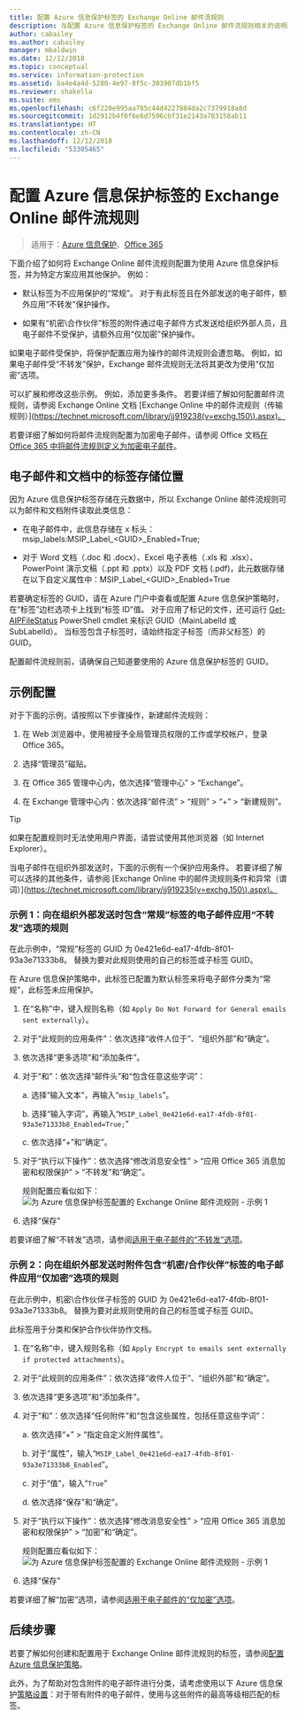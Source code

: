 ```yaml
---
title: 配置 Azure 信息保护标签的 Exchange Online 邮件流规则
description: 与配置 Azure 信息保护标签的 Exchange Online 邮件流规则相关的说明和示例。
author: cabailey
ms.author: cabailey
manager: mbaldwin
ms.date: 12/12/2018
ms.topic: conceptual
ms.service: information-protection
ms.assetid: ba4e4a4d-5280-4e97-8f5c-303907db1bf5
ms.reviewer: shakella
ms.suite: ems
ms.openlocfilehash: c6f220e995aa785c44d4227884da2c7379918a8d
ms.sourcegitcommit: 1d2912b4f0f6e8d7596cbf31e2143a783158ab11
ms.translationtype: HT
ms.contentlocale: zh-CN
ms.lasthandoff: 12/12/2018
ms.locfileid: "53305465"
---
```

# <a name="configuring-exchange-online-mail-flow-rules-for-azure-information-protection-labels"></a>配置 Azure 信息保护标签的 Exchange Online 邮件流规则

>适用于：[Azure 信息保护](https://azure.microsoft.com/pricing/details/information-protection)、[Office 365](https://download.microsoft.com/download/E/C/F/ECF42E71-4EC0-48FF-AA00-577AC14D5B5C/Azure_Information_Protection_licensing_datasheet_EN-US.pdf)

下面介绍了如何将 Exchange Online 邮件流规则配置为使用 Azure 信息保护标签，并为特定方案应用其他保护。 例如：

- 默认标签为不应用保护的“常规”。 对于有此标签且在外部发送的电子邮件，额外应用“不转发”保护操作。

- 如果有“机密\合作伙伴”标签的附件通过电子邮件方式发送给组织外部人员，且电子邮件不受保护，请额外应用“仅加密”保护操作。

如果电子邮件受保护，将保护配置应用为操作的邮件流规则会遭忽略。 例如，如果电子邮件受“不转发”保护，Exchange 邮件流规则无法将其更改为使用“仅加密”选项。  

可以扩展和修改这些示例。 例如，添加更多条件。 若要详细了解如何配置邮件流规则，请参阅 Exchange Online 文档 [Exchange Online 中的邮件流规则（传输规则）](https://technet.microsoft.com/library/jj919238(v=exchg.150\).aspx)。

若要详细了解如何将邮件流规则配置为加密电子邮件，请参阅 Office 文档[在 Office 365 中将邮件流规则定义为加密电子邮件](https://support.office.com/article/define-mail-flow-rules-to-encrypt-email-messages-in-office-365-9b7daf19-d5f2-415b-bc43-a0f5f4a585e8)。 

## <a name="where-labels-are-stored-in-emails-and-documents"></a>电子邮件和文档中的标签存储位置

因为 Azure 信息保护标签存储在元数据中，所以 Exchange Online 邮件流规则可以为邮件和文档附件读取此类信息：

- 在电子邮件中，此信息存储在 x 标头：msip_labels:MSIP_Label_\<GUID>_Enabled=True; 

- 对于 Word 文档（.doc 和 .docx）、Excel 电子表格（.xls 和 .xlsx）、PowerPoint 演示文稿（.ppt 和 .pptx）以及 PDF 文档 (.pdf)，此元数据存储在以下自定义属性中：MSIP_Label_\<GUID>_Enabled=True  

若要确定标签的 GUID，请在 Azure 门户中查看或配置 Azure 信息保护策略时，在“标签”边栏选项卡上找到“标签 ID”值。 对于应用了标记的文件，还可运行 [Get-AIPFileStatus](/powershell/module/azureinformationprotection/get-aipfilestatus) PowerShell cmdlet 来标识 GUID（MainLabelId 或 SubLabelId）。 当标签包含子标签时，请始终指定子标签（而非父标签）的 GUID。

配置邮件流规则前，请确保自己知道要使用的 Azure 信息保护标签的 GUID。

## <a name="example-configurations"></a>示例配置

对于下面的示例，请按照以下步骤操作，新建邮件流规则：

1. 在 Web 浏览器中，使用被授予全局管理员权限的工作或学校帐户，登录 Office 365。 

2. 选择“管理员”磁贴。

3. 在 Office 365 管理中心内，依次选择“管理中心” > “Exchange”。

4. 在 Exchange 管理中心内：依次选择“邮件流” > “规则” > “+” > “新建规则”。 

> [!TIP]
> 如果在配置规则时无法使用用户界面，请尝试使用其他浏览器（如 Internet Explorer）。

当电子邮件在组织外部发送时，下面的示例有一个保护应用条件。 若要详细了解可以选择的其他条件，请参阅 [Exchange Online 中的邮件流规则条件和异常（谓词）](https://technet.microsoft.com/library/jj919235(v=exchg.150\).aspx)。


### <a name="example-1-rule-that-applies-the-do-not-forward-option-to-emails-that-are-labeled-general-when-they-are-sent-outside-the-organization"></a>示例 1：向在组织外部发送时包含“常规”标签的电子邮件应用“不转发”选项的规则

在此示例中，“常规”标签的 GUID 为 0e421e6d-ea17-4fdb-8f01-93a3e71333b8。 替换为要对此规则使用的自己的标签或子标签 GUID。 

在 Azure 信息保护策略中，此标签已配置为默认标签来将电子邮件分类为“常规”，此标签未应用保护。 

1. 在“名称”中，键入规则名称（如 `Apply Do Not Forward for General emails sent externally`）。
 
2. 对于“此规则的应用条件”：依次选择“收件人位于”、“组织外部”和“确定”。

3. 依次选择“更多选项”和“添加条件”。
 
4. 对于“和”：依次选择“邮件头”和“包含任意这些字词”：
     
    a. 选择“输入文本”，再输入“`msip_labels`”。
     
    b. 选择“输入字词”，再输入“`MSIP_Label_0e421e6d-ea17-4fdb-8f01-93a3e71333b8_Enabled=True;`”
    
    c. 依次选择“+”和“确定”。

5. 对于“执行以下操作”：依次选择“修改消息安全性” > “应用 Office 365 消息加密和权限保护” > “不转发”和“确定”。
    
    规则配置应看似如下：![为 Azure 信息保护标签配置的 Exchange Online 邮件流规则 - 示例 1](./media/aip-exo-rule-ex1.png)

7. 选择“保存” 

若要详细了解“不转发”选项，请参阅[适用于电子邮件的“不转发”选项](configure-usage-rights.md#do-not-forward-option-for-emails)。

### <a name="example-2-rule-that-applies-the-encrypt-only-option-to-emails-when-they-have-attachments-that-are-labeled-confidential--partners-and-these-emails-are-sent-outside-the-organization"></a>示例 2：向在组织外部发送时附件包含“机密/合作伙伴”标签的电子邮件应用“仅加密”选项的规则

在此示例中，机密\合作伙伴子标签的 GUID 为 0e421e6d-ea17-4fdb-8f01-93a3e71333b8。 替换为要对此规则使用的自己的标签或子标签 GUID。 

此标签用于分类和保护合作伙伴协作文档。   

1. 在“名称”中，键入规则名称（如 `Apply Encrypt to emails sent externally if protected attachments`）。
 
2. 对于“此规则的应用条件”：依次选择“收件人位于”、“组织外部”和“确定”。

3. 依次选择“更多选项”和“添加条件”。
 
4. 对于“和”：依次选择“任何附件”和“包含这些属性，包括任意这些字词”：
     
    a. 依次选择“+” > “指定自定义附件属性”。
  
    b. 对于“属性”，输入“`MSIP_Label_0e421e6d-ea17-4fdb-8f01-93a3e71333b8_Enabled`”。
    
    c. 对于“值”，输入“`True`”
    
    d. 依次选择“保存”和“确定”。

5. 对于“执行以下操作”：依次选择“修改消息安全性” > “应用 Office 365 消息加密和权限保护” > “加密”和“确定”。
    
    规则配置应看似如下：![为 Azure 信息保护标签配置的 Exchange Online 邮件流规则 - 示例 1](./media/aip-exo-rule-ex2.png)

6. 选择“保存” 

若要详细了解“加密”选项，请参阅[适用于电子邮件的“仅加密”选项](configure-usage-rights.md#encrypt-only-option-for-emails)。


## <a name="next-steps"></a>后续步骤

若要了解如何创建和配置用于 Exchange Online 邮件流规则的标签，请参阅[配置 Azure 信息保护策略](configure-policy.md)。

此外，为了帮助对包含附件的电子邮件进行分类，请考虑使用以下 Azure 信息保护[策略设置](configure-policy-settings.md)：对于带有附件的电子邮件，使用与这些附件的最高等级相匹配的标签。



